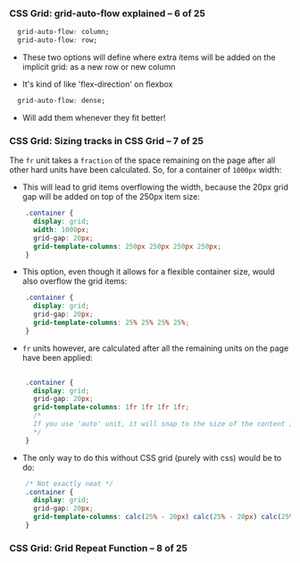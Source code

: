 ### CSS Grid: grid-auto-flow explained – 6 of 25

```css
  grid-auto-flow: column;
  grid-auto-flow: row;
```

- These two options will define where extra items will be added on the implicit grid: as a new row or new column

- It's kind of like 'flex-direction' on flexbox 

```css
  grid-auto-flow: dense;
```

- Will add them whenever they fit better!


### CSS Grid: Sizing tracks in CSS Grid – 7 of 25

The `fr` unit takes a `fraction` of the space remaining on the page after all other hard units have been calculated. So, for a container of `1000px` width:

- This will lead to grid items overflowing the width, because the 20px grid gap will be added on top of the 250px item size:

```css
    .container {
      display: grid;
      width: 1000px;
      grid-gap: 20px;
      grid-template-columns: 250px 250px 250px 250px;
    }
```

 - This option, even though it allows for a flexible container size, would also overflow the grid items: 

```css
    .container {
      display: grid;
      grid-gap: 20px;
      grid-template-columns: 25% 25% 25% 25%;
    }
```
 - `fr` units however, are calculated after all the remaining units on the page have been applied:

```css
    
    .container {
      display: grid;
      grid-gap: 20px;
      grid-template-columns: 1fr 1fr 1fr 1fr;
      /* 
      If you use 'auto' unit, it will snap to the size of the content inside the biggest grid item
      */
    }
```

 - The only way to do this without CSS grid (purely with css) would be to do:

```css
    /* Not exactly neat */
    .container {
      display: grid;
      grid-gap: 20px;
      grid-template-columns: calc(25% - 20px) calc(25% - 20px) calc(25% - 20px) calc(25%);
    }
```

### CSS Grid: Grid Repeat Function – 8 of 25